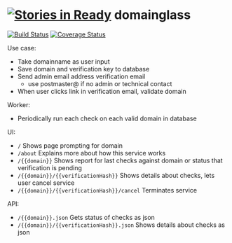 [![Stories in Ready](https://badge.waffle.io/brimstone/go-domainglass.png?label=ready&title=Ready)](https://waffle.io/brimstone/go-domainglass)
domainglass
===========
[![Build Status](https://travis-ci.org/brimstone/go-domainglass.svg?branch=master)](https://travis-ci.org/brimstone/go-domainglass)
[![Coverage Status](https://coveralls.io/repos/github/brimstone/go-domainglass/badge.svg?branch=master)](https://coveralls.io/github/brimstone/go-domainglass?branch=master)


Use case:
- Take domainname as user input
- Save domain and verification key to database
- Send admin email address verification email
  -  use postmaster@ if no admin or technical contact
- When user clicks link in verification email, validate domain

Worker:
- Periodically run each check on each valid domain in database

UI:
- `/` Shows page prompting for domain
- `/about` Explains more about how this service works
- `/{{domain}}` Shows report for last checks against domain or status that verification is pending
- `/{{domain}}/{{verificationHash}}` Shows details about checks, lets user cancel service
- `/{{domain}}/{{verificationHash}}/cancel` Terminates service

API:
- `/{{domain}}.json` Gets status of checks as json
- `/{{domain}}/{{verificationHash}}.json` Shows details about checks as json
